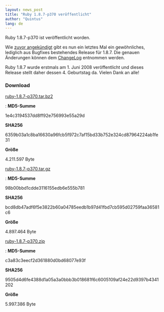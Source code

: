 ```yaml
---
layout: news_post
title: "Ruby 1.8.7-p370 veröffentlicht"
author: "Quintus"
lang: de
---
```


Ruby 1.8.7-p370 ist veröffentlicht worden.

Wie [zuvor angekündigt][1] gibt es nun ein letztes Mal ein gewöhnliches,
lediglich aus Bugfixes bestehendes Release für 1.8.7. Die genauen
Änderungen können dem [ChangeLog][2] entnommen werden.

Ruby 1.8.7 wurde erstmals am 1. Juni 2008 veröffentlicht und dieses
Release stellt daher dessen 4. Geburtstag da. Vielen Dank an alle!

### Download

[ruby-1.8.7-p370.tar.bz2][3]

: **MD5-Summe**

  1e4c3194537dd8ff92e756993e55a29d

  **SHA256**

  6359b03a1c8ba16630a96fcb5f972c7af15bd33b752e324cd87964224ab1fe31

  **Größe**

  4\.211.597 Byte

[ruby-1.8.7-p370.tar.gz][4]

: **MD5-Summe**

  98b00bbd1cdde3116155edb6e555b781

  **SHA256**

  bcd8db47adf6f5e3822b60a04785eedb1b97d41fbd7cb595d02759faa36581c6

  **Größe**

  4\.897.464 Byte

[ruby-1.8.7-p370.zip][5]

: **MD5-Summe**

  c3a83c3eecf2d361880d0bd68077e93f

  **SHA256**

  9505d4d6fe4388d1a05a3a0bbb3b018681f6c6005109af24e22d9397b4341202

  **Größe**

  5\.997.386 Byte



[1]: /de/news/2011/10/11/plne-fr-1-8-7 
[2]: http://svn.ruby-lang.org/repos/ruby/tags/v1_8_7_370/ChangeLog 
[3]: ftp://ftp.ruby-lang.org/pub/ruby/1.8/ruby-1.8.7-p370.tar.bz2 
[4]: ftp://ftp.ruby-lang.org/pub/ruby/1.8/ruby-1.8.7-p370.tar.gz 
[5]: ftp://ftp.ruby-lang.org/pub/ruby/1.8/ruby-1.8.7-p370.zip 

